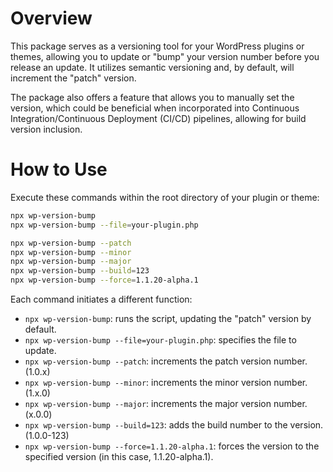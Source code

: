 # Overview

This package serves as a versioning tool for your WordPress plugins or themes, allowing you to update or "bump" your
version number before you release an update. It utilizes semantic versioning and, by default, will increment the "patch"
version.

The package also offers a feature that allows you to manually set the version, which could be beneficial when
incorporated into Continuous Integration/Continuous Deployment (CI/CD) pipelines, allowing for build version inclusion.

# How to Use

Execute these commands within the root directory of your plugin or theme:

```bash
npx wp-version-bump
npx wp-version-bump --file=your-plugin.php

npx wp-version-bump --patch
npx wp-version-bump --minor
npx wp-version-bump --major
npx wp-version-bump --build=123
npx wp-version-bump --force=1.1.20-alpha.1
```

Each command initiates a different function:

* `npx wp-version-bump`: runs the script, updating the "patch" version by default.
* `npx wp-version-bump --file=your-plugin.php`: specifies the file to update.
* `npx wp-version-bump --patch`: increments the patch version number. (1.0.x)
* `npx wp-version-bump --minor`: increments the minor version number. (1.x.0)
* `npx wp-version-bump --major`: increments the major version number. (x.0.0)
* `npx wp-version-bump --build=123`: adds the build number to the version. (1.0.0-123)
* `npx wp-version-bump --force=1.1.20-alpha.1`: forces the version to the specified version (in this case,
  1.1.20-alpha.1).
